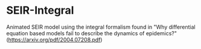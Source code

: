 # SEIR-Integral
Animated SEIR model using the integral formalism found in "Why differential equation based models fail to describe the dynamics of epidemics?" (https://arxiv.org/pdf/2004.07208.pdf)
